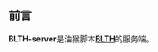 ## 前言

**BLTH-server**是油猴脚本[**BLTH**](https://github.com/andywang425/BLTH)的服务端。                                                                                                            
